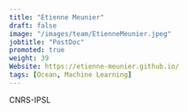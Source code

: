 ```yaml
---
title: "Etienne Meunier"
draft: false
image: "/images/team/EtienneMeunier.jpeg"
jobtitle: "PostDoc"
promoted: true
weight: 39
Website: https://etienne-meunier.github.io/
tags: [Ocean, Machine Learning]
---
```



CNRS-IPSL
